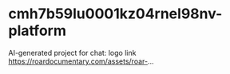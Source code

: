 # cmh7b59lu0001kz04rnel98nv-platform
AI-generated project for chat: logo link https://roardocumentary.com/assets/roar-...
